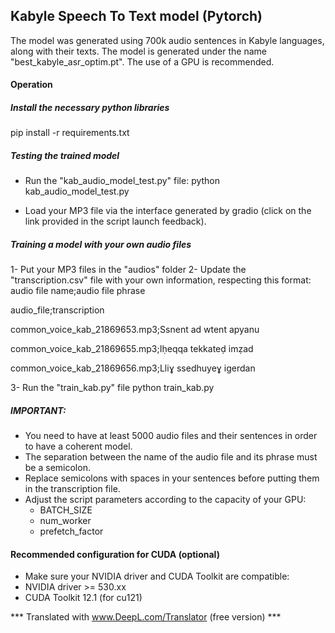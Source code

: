 ## Kabyle Speech To Text model (Pytorch)

The model was generated using 700k audio sentences in Kabyle languages, along with their texts.
The model is generated under the name "best_kabyle_asr_optim.pt".
The use of a GPU is recommended.


#### Operation

##### Install the necessary python libraries
pip install -r requirements.txt

##### Testing the trained model
- Run the "kab_audio_model_test.py" file:
  python kab_audio_model_test.py

- Load your MP3 file via the interface generated by gradio (click on the link provided in the script launch feedback).

##### Training a model with your own audio files

1- Put your MP3 files in the "audios" folder
2- Update the "transcription.csv" file with your own information, respecting this format:
audio file name;audio file phrase

audio_file;transcription

common_voice_kab_21869653.mp3;Ssnent ad wtent apyanu

common_voice_kab_21869655.mp3;Iḥeqqa tekkateḍ imẓad

common_voice_kab_21869656.mp3;Lliɣ ssedhuyeɣ igerdan

3- Run the "train_kab.py" file
python train_kab.py

##### IMPORTANT:
- You need to have at least 5000 audio files and their sentences in order to have a coherent model.
- The separation between the name of the audio file and its phrase must be a semicolon.
- Replace semicolons with spaces in your sentences before putting them in the transcription file.
- Adjust the script parameters according to the capacity of your GPU:
    - BATCH_SIZE
    - num_worker
    - prefetch_factor

#### Recommended configuration for CUDA (optional)
- Make sure your NVIDIA driver and CUDA Toolkit are compatible:
- NVIDIA driver >= 530.xx
- CUDA Toolkit 12.1 (for cu121)

*** Translated with www.DeepL.com/Translator (free version) ***

